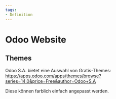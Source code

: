 ```yaml
---
tags:
- Definition
---
```

# Odoo Website

## Themes

Odoo S.A. bietet eine Auswahl von Gratis-Themes: https://apps.odoo.com/apps/themes/browse?series=14.0&price=Free&author=Odoo+S.A

Diese können farblich einfach angepasst werden.